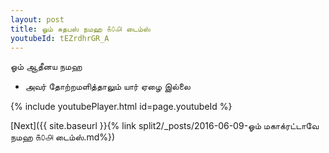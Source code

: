 ```yaml
---
layout: post
title: ஓம் சுதபஸ் நமஹ ௧௦௮ டைம்ஸ்
youtubeId: tEZrdhrGR_A
---
```

 
 
 ஓம் ஆதீனய நமஹ  
 
 -  அவர் தோற்றமளித்தாலும் யார் ஏழை இல்லை 
 
  
 
  
 
 
 
 
 
 


{% include youtubePlayer.html id=page.youtubeId %}
 
[Next]({{ site.baseurl }}{% link  split2/_posts/2016-06-09-ஓம் மகாக்ரட்டாவே நமஹ ௧௦௮ டைம்ஸ்.md%})
 
